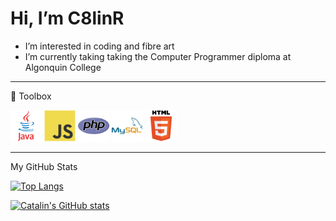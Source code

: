 <h1>Hi, I’m C8linR</h1>
<ul>
  <li>I’m interested in coding and fibre art</li>
  <li>I’m currently taking taking the Computer Programmer diploma at Algonquin College</li>
</ul>

--------

🧰 Toolbox

<img src="https://github.com/devicons/devicon/blob/c7d326b6009e60442abc35fa45706d6f30ee4c8e/icons/java/java-original-wordmark.svg" alt="Java Logo" width="50" height="50" /> <img src="https://github.com/devicons/devicon/blob/c7d326b6009e60442abc35fa45706d6f30ee4c8e/icons/javascript/javascript-original.svg" alt="JavaScript Logo" width="50" height="50" /> <img src="https://github.com/devicons/devicon/blob/c7d326b6009e60442abc35fa45706d6f30ee4c8e/icons/php/php-original.svg" alt="PHP Logo" width="50" height="50" /> <img src="https://github.com/devicons/devicon/blob/c7d326b6009e60442abc35fa45706d6f30ee4c8e/icons/mysql/mysql-original-wordmark.svg" alt="MySQL Logo" width="50" height="50" /> <img src="https://github.com/devicons/devicon/blob/c7d326b6009e60442abc35fa45706d6f30ee4c8e/icons/html5/html5-original-wordmark.svg" alt="HTML5 Logo" width="50" height="50" />

--------

My GitHub Stats

[![Top Langs](https://github-readme-stats.vercel.app/api/top-langs/?username=c8linr&theme=tokyonight)](https://github.com/anuraghazra/github-readme-stats)

[![Catalin's GitHub stats](https://github-readme-stats.vercel.app/api?username=c8linr&theme=tokyonight)](https://github.com/anuraghazra/github-readme-stats)
<!---
c8linr/c8linr is a ✨ special ✨ repository because its `README.md` (this file) appears on your GitHub profile.
You can click the Preview link to take a look at your changes.
--->
